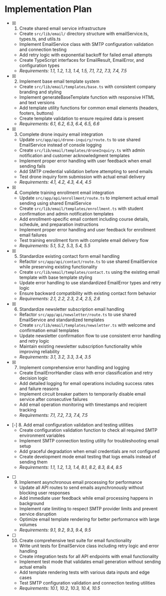 # Implementation Plan

- [x] 1. Create shared email service infrastructure
  - Create `src/lib/email/` directory structure with emailService.ts, types.ts, and utils.ts
  - Implement EmailService class with SMTP configuration validation and connection testing
  - Add retry logic with exponential backoff for failed email attempts
  - Create TypeScript interfaces for EmailResult, EmailError, and configuration types
  - _Requirements: 1.1, 1.2, 1.3, 1.4, 1.5, 7.1, 7.2, 7.3, 7.4, 7.5_

- [x] 2. Implement base email template system
  - Create `src/lib/email/templates/base.ts` with consistent company branding and styling
  - Implement generateBaseTemplate function with responsive HTML and text versions
  - Add template utility functions for common email elements (headers, footers, buttons)
  - Create template validation to ensure required data is present
  - _Requirements: 6.1, 6.2, 6.3, 6.4, 6.5, 6.6_

- [x] 3. Complete drone inquiry email integration
  - Update `src/app/api/drone-inquiry/route.ts` to use shared EmailService instead of console logging
  - Create `src/lib/email/templates/droneInquiry.ts` with admin notification and customer acknowledgment templates
  - Implement proper error handling with user feedback when email sending fails
  - Add SMTP credential validation before attempting to send emails
  - Test drone inquiry form submission with actual email delivery
  - _Requirements: 4.1, 4.2, 4.3, 4.4, 4.5_

- [x] 4. Complete training enrollment email integration
  - Update `src/app/api/enrollment/route.ts` to implement actual email sending using shared EmailService
  - Create `src/lib/email/templates/enrollment.ts` with student confirmation and admin notification templates
  - Add enrollment-specific email content including course details, schedule, and preparation instructions
  - Implement proper error handling and user feedback for enrollment email failures
  - Test training enrollment form with complete email delivery flow
  - _Requirements: 5.1, 5.2, 5.3, 5.4, 5.5_

- [x] 5. Standardize existing contact form email handling
  - Refactor `src/app/api/contact/route.ts` to use shared EmailService while preserving existing functionality
  - Create `src/lib/email/templates/contact.ts` using the existing email template with base template styling
  - Update error handling to use standardized EmailError types and retry logic
  - Ensure backward compatibility with existing contact form behavior
  - _Requirements: 2.1, 2.2, 2.3, 2.4, 2.5, 2.6_

- [x] 6. Standardize newsletter subscription email handling
  - Refactor `src/app/api/newsletter/route.ts` to use shared EmailService and standardized templates
  - Create `src/lib/email/templates/newsletter.ts` with welcome and confirmation email templates
  - Update newsletter confirmation flow to use consistent error handling and retry logic
  - Maintain existing newsletter subscription functionality while improving reliability
  - _Requirements: 3.1, 3.2, 3.3, 3.4, 3.5_

- [x] 7. Implement comprehensive error handling and logging
  - Create EmailErrorHandler class with error classification and retry decision logic
  - Add detailed logging for email operations including success rates and failure reasons
  - Implement circuit breaker pattern to temporarily disable email service after consecutive failures
  - Add email operation monitoring with timestamps and recipient tracking
  - _Requirements: 7.1, 7.2, 7.3, 7.4, 7.5_

- [-] 8. Add email configuration validation and testing utilities
  - Create configuration validation function to check all required SMTP environment variables
  - Implement SMTP connection testing utility for troubleshooting email setup
  - Add graceful degradation when email credentials are not configured
  - Create development mode email testing that logs emails instead of sending them
  - _Requirements: 1.1, 1.2, 1.3, 1.4, 8.1, 8.2, 8.3, 8.4, 8.5_

- [ ] 9. Implement asynchronous email processing for performance
  - Update all API routes to send emails asynchronously without blocking user responses
  - Add immediate user feedback while email processing happens in background
  - Implement rate limiting to respect SMTP provider limits and prevent service disruption
  - Optimize email template rendering for better performance with large volumes
  - _Requirements: 9.1, 9.2, 9.3, 9.4, 9.5_

- [ ] 10. Create comprehensive test suite for email functionality
  - Write unit tests for EmailService class including retry logic and error handling
  - Create integration tests for all API endpoints with email functionality
  - Implement test mode that validates email generation without sending actual emails
  - Add template rendering tests with various data inputs and edge cases
  - Test SMTP configuration validation and connection testing utilities
  - _Requirements: 10.1, 10.2, 10.3, 10.4, 10.5_